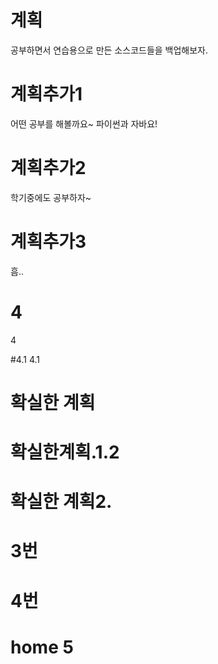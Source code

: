 # 계획
공부하면서 연습용으로 만든 소스코드들을 백업해보자.

# 계획추가1
어떤 공부를 해볼까요~
파이썬과 자바요!

# 계획추가2
학기중에도 공부하자~

# 계획추가3
흠..

# 4
4

#4.1
4.1

# 확실한 계획

# 확실한계획.1.2

# 확실한 계획2.

# 3번

# 4번

# home 5
